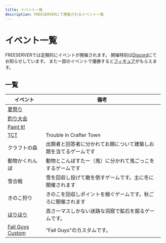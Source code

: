 ```yaml
---
title: イベント一覧
description: FREESERVERにて開催されるイベント一覧
---
```

# イベント一覧

FREESERVERでは定期的にイベントが開催されます。
開催時刻は[Discord](/discord)にてお知らせしています。
また一部のイベントで優勝すると[フィギュア](/item/figure)がもらえます。

## 一覧

| イベント                                | 備考                               |
| ----------------------------------- | -------------------------------- |
| [夏祭り](/event/admin/summer_festival) |                                  |
| [釣り大会](/event/admin/fishcontest)    |                                  |
| [Paint It!](/event/admin/paint-it)  |                                  |
| [TCT](/event/admin/tct)             | Trouble in Crafter Town          |
| クラフトの森                              | 出題者と回答者に分かれてお題について建築しお題を当てるゲームです |
| 動物かくれんぼ                             | 動物とこんぽすたー（鬼）に分かれて鬼ごっこをするゲームです    |
| 雪合戦                                 | 雪を回収し投げて敵を倒すゲームです。主に冬に開催されます     |
| きのこ狩り                               | きのこを回収しポイントを稼ぐゲームです。秋ごろに開催されます   |
| [ほりほり](/event/admin/horihori)       | 高さ一マスしかない迷路な洞窟で鉱石を掘るゲームです。       |
| [Fall Guys Custom](/event/admin/FallGuysCustom)       |"Fall Guys"のカスタムです。       |

